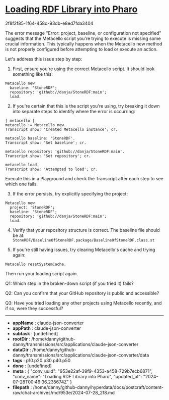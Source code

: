 # [Loading RDF Library into Pharo](https://claude.ai/chat/953e22af-39f9-4353-a458-729b7ecb6871)

2f8f2f85-1f64-458d-93db-e8ed7fda3404

 The error message "Error: project, baseline, or configuration not specified" suggests that the Metacello script you're trying to execute is missing some crucial information. This typically happens when the Metacello new method is not properly configured before attempting to load or execute an action.

Let's address this issue step by step:

1. First, ensure you're using the correct Metacello script. It should look something like this:

```smalltalk
Metacello new
  baseline: 'StoneRDF';
  repository: 'github://danja/StoneRDF:main';
  load.
```

2. If you're certain that this is the script you're using, try breaking it down into separate steps to identify where the error is occurring:

```smalltalk
| metacello |
metacello := Metacello new.
Transcript show: 'Created Metacello instance'; cr.

metacello baseline: 'StoneRDF'.
Transcript show: 'Set baseline'; cr.

metacello repository: 'github://danja/StoneRDF:main'.
Transcript show: 'Set repository'; cr.

metacello load.
Transcript show: 'Attempted to load'; cr.
```

Execute this in a Playground and check the Transcript after each step to see which one fails.

3. If the error persists, try explicitly specifying the project:

```smalltalk
Metacello new
  project: 'StoneRDF';
  baseline: 'StoneRDF';
  repository: 'github://danja/StoneRDF:main';
  load.
```

4. Verify that your repository structure is correct. The baseline file should be at:
   `StoneRDF/BaselineOfStoneRDF.package/BaselineOfStoneRDF.class.st`

5. If you're still having issues, try clearing Metacello's cache and trying again:

```smalltalk
Metacello resetSystemCache.
```

Then run your loading script again.

Q1: Which step in the broken-down script (if you tried it) fails?

Q2: Can you confirm that your GitHub repository is public and accessible?

Q3: Have you tried loading any other projects using Metacello recently, and if so, were they successful?

---

* **appName** : claude-json-converter
* **appPath** : claude-json-converter
* **subtask** : [undefined]
* **rootDir** : /home/danny/github-danny/transmissions/src/applications/claude-json-converter
* **dataDir** : /home/danny/github-danny/transmissions/src/applications/claude-json-converter/data
* **tags** : p10.p20.p30.p40.p50
* **done** : [undefined]
* **meta** : {
  "conv_uuid": "953e22af-39f9-4353-a458-729b7ecb6871",
  "conv_name": "Loading RDF Library into Pharo",
  "updated_at": "2024-07-28T00:46:36.235674Z"
}
* **filepath** : /home/danny/github-danny/hyperdata/docs/postcraft/content-raw/chat-archives/md/953e/2024-07-28_2f8.md
